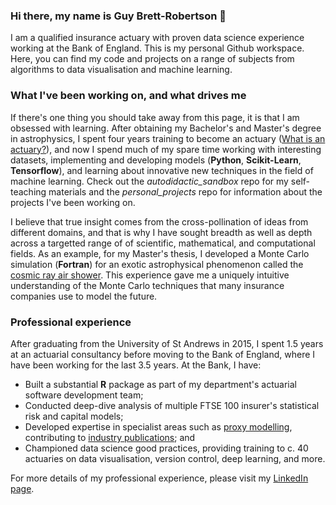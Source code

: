 ### Hi there, my name is Guy Brett-Robertson 👋

I am a qualified insurance actuary with proven data science experience working at the Bank of England. This is my personal Github workspace. Here, you can find my code and projects on a range of subjects from algorithms to data visualisation and machine learning.

### What I've been working on, and what drives me

If there's one thing you should take away from this page, it is that I am obsessed with learning. After obtaining my Bachelor's and Master's degree in astrophysics, I spent four years training to become an actuary ([What is an actuary?](https://www.actuaries.org.uk/become-actuary/what-actuary)), and now I spend much of my spare time working with interesting datasets, implementing and developing models (**Python**, **Scikit-Learn**, **Tensorflow**), and learning about innovative new techniques in the field of machine learning. Check out the *autodidactic_sandbox* repo for my self-teaching materials and the *personal_projects* repo for information about the projects I've been working on.

I believe that true insight comes from the cross-pollination of ideas from different domains, and that is why I have sought breadth as well as depth across a targetted range of of scientific, mathematical, and computational fields. As an example, for my Master's thesis, I developed a Monte Carlo simulation (**Fortran**) for an exotic astrophysical phenomenon called the [cosmic ray air shower](https://en.wikipedia.org/wiki/Air_shower_(physics)). This experience gave me a uniquely intuitive understanding of the Monte Carlo techniques that many insurance companies use to model the future.

### Professional experience

After graduating from the University of St Andrews in 2015, I spent 1.5 years at an actuarial consultancy before moving to the Bank of England, where I have been working for the last 3.5 years. At the Bank, I have:

- Built a substantial **R** package as part of my department's actuarial software development team;
- Conducted deep-dive analysis of multiple FTSE 100 insurer's statistical risk and capital models;
- Developed expertise in specialist areas such as [proxy modelling](https://www.actuaries.org.uk/system/files/documents/pdf/proxy-models-working-party-paper-240214.pdf), contributing to [industry publications](https://www.bankofengland.co.uk/prudential-regulation/letter/2019/proxy-modelling-survey-best-observed-practice); and
- Championed data science good practices, providing training to c. 40 actuaries on data visualisation, version control, deep learning, and more.

For more details of my professional experience, please visit my [LinkedIn page](https://www.linkedin.com/in/guybrettrobertson/).
